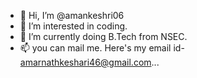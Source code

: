 - 👋 Hi, I’m @amankeshri06
- 👀 I’m interested in coding.
- 🌱 I’m currently doing B.Tech from NSEC.
- 📫 you can mail me. Here's my email id- amarnathkeshari46@gmail.com...

<!---
amankeshri06/amankeshri06 is a ✨ special ✨ repository because its `README.md` (this file) appears on your GitHub profile.
You can click the Preview link to take a look at your changes.
--->

